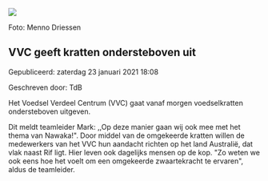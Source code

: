 


![](https://nawaka.scouting.nl/images/articles/43867535481_23c9b3dc14_k.jpg)


 Foto: Menno Driessen
 

VVC geeft kratten ondersteboven uit
------------------------------------





 Gepubliceerd: zaterdag 23 januari 2021 18:08
   

 Geschreven door: TdB
   




 Het Voedsel Verdeel Centrum (VVC) gaat vanaf morgen voedselkratten ondersteboven uitgeven.
 



 Dit meldt teamleider Mark: ,,Op deze manier gaan wij ook mee met het thema van Nawaka!". Door middel van de omgekeerde kratten willen de medewerkers van het VVC hun aandacht richten op het land Australië, dat vlak naast Rif ligt. Hier leven ook dagelijks mensen op de kop. "Zo weten we ook eens hoe het voelt om een omgekeerde zwaartekracht te ervaren", aldus de teamleider.
 





